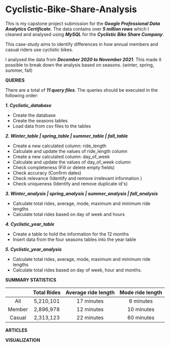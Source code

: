 # Cyclistic-Bike-Share-Analysis
This is my capstone project submission for the ***Google Professional Data Analytics Certificate***. 
The data contains over ***5 million rows*** which I cleaned and analysed using ***MySQL*** for the ***Cyclistic Bike Share Company***.

This case-study aims to identify differences in how annual members and casual riders use cyclistic bikes. 

I analysed the data from ***December 2020 to November 2021***. This made it possible to break down the analysis based on seasons. (winter, spring, summer, fall)

**QUERIES**

There are a total of ***11 query files***. The queries should be executed in the following order:

***1. Cyclistic_database***
- Create the database
- Create the seasons tables
- Load data from csv files to the tables

***2. Winter_table | spring_table | summer_table | fall_table***
- Create a new calculated column: ride_length
- Calculate and update the values of ride_length column
- Create a new calculated column: day_of_week 
- Calculate and update the values of day_of_week column
- Check completeness (Fill or delete empty fields)
- Check accuracy (Confirm dates)
- Check relevance (Identify and remove irrelevant information )
- Check uniqueness (Identify and remove duplicate id's) 
		
***3. Winter_analysis | spring_analysis | summer_analysis | fall_analysis***
- Calculate total rides, average, mode, maximum and minimum ride lengths 
- Calculate total rides based on day of week and hours
	
***4. Cyclistic_year_table***
- Create a table to hold the information for the 12 months
- Insert data from the four seasons tables into the year table
		
***5. Cyclistic_year_analysis***
- Calculate total rides, average, mode, maximum and minimum ride lengths 
- Calculate total rides based on day of week, hour and months. 

**SUMMARY STATISTICS**

|                          |    Total Rides   | Average ride length |   Mode ride length  |
| :-----------------:| :-----------------:|:-------------------------: | :------------------------:|
|            All          |   5,210,101    |       17 minutes        |       6 minutes          |
|       Member    |   2,896,978    |       12 minutes        |       10 minutes        |
|        Casual       |   2,313,123    |       22 minutes        |        60 minutes       |

	
**ARTICLES** 

**VISUALIZATION**

